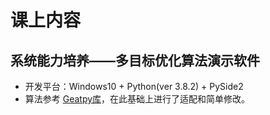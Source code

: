 # 课上内容
## 系统能力培养——多目标优化算法演示软件
- 开发平台：Windows10 + Python(ver 3.8.2) + PySide2
- 算法参考 [Geatpy库](https://github.com/geatpy-dev/geatpy)，在此基础上进行了适配和简单修改。
